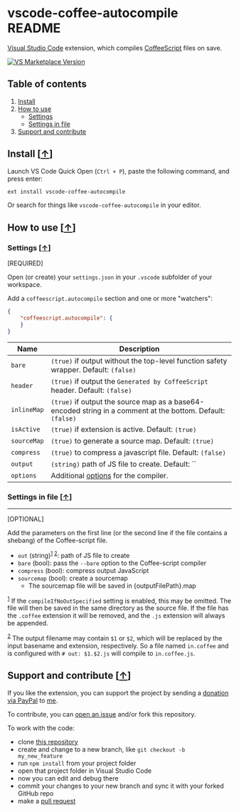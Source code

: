 # vscode-coffee-autocompile README

[Visual Studio Code](https://code.visualstudio.com) extension, which compiles [CoffeeScript](http://coffeescript.org/) files on save.

[![VS Marketplace Version](https://vsmarketplacebadge.apphb.com/version-short/satiromarra.vscode-coffee-autocompile.svg)](https://marketplace.visualstudio.com/items?itemName=satiromarra.vscode-coffee-autocompile)

## Table of contents

1. [Install](#install)
2. [How to use](#how-to-use)
   * [Settings](#settings)
   * [Settings in file](#settings-in-file)
3. [Support and contribute](#support-and-contribute)

## Install [[&uarr;](#table-of-contents)]

Launch VS Code Quick Open (`Ctrl + P`), paste the following command, and press enter:

```bash
ext install vscode-coffee-autocompile
```

Or search for things like `vscode-coffee-autocompile` in your editor.

## How to use [[&uarr;](#table-of-contents)]

### Settings [[&uarr;](#how-to-use-)]
[REQUIRED]

Open (or create) your `settings.json` in your `.vscode` subfolder of your workspace.

Add a `coffeescript.autocompile` section and one or more "watchers":

```json
{
    "coffeescript.autocompile": {
    }
}
```

| Name | Description |
| ---- | --------- |
| `bare` | `(true)` if output without the top-level function safety wrapper. Default: `(false)` |
| `header` | `(true)` if output the `Generated by CoffeeScript` header. Default: `(false)` |
| `inlineMap` | `(true)` if output the source map as a base64-encoded string in a comment at the bottom. Default: `(false)` |
| `isActive` | `(true)` if extension is active. Default: `(true)` |
| `sourceMap` | `(true)` to generate a source map. Default: `(true)` |
| `compress` | `(true)` to compress a javascript file. Default: `(false)` |
| `output` | `(string)` path of JS file to create. Default: `` |
| `options` | Additional [options](http://coffeescript.org/#nodejs-usage) for the compiler. |


### Settings in file [[&uarr;](#how-to-use-)]
---
[OPTIONAL]

Add the parameters on the first line (or the second line if the file contains a shebang) of the Coffee-script file.

* `out` (string)<sup><a id="ref-1" href="#note-1">1</a> <a id="ref-2" href="#note-2">2</a></sup>: path of JS file to create
* `bare` (bool): pass the `--bare` option to the Coffee-script compiler
* `compress` (bool): compress output JavaScript
* `sourcemap` (bool): create a sourcemap
  * The sourcemap file will be saved in {outputFilePath}.map

<sup><a id="note-1" href="#ref-1">1</a></sup> If the `compileIfNoOutSpecified` setting is enabled, this may be omitted. The file will then be saved in the same directory as the source file. If the file has the `.coffee` extension it will be removed, and the `.js` extension will always be appended.

<sup><a id="note-2" href="#ref-2">2</a></sup> The output filename may contain `$1` or `$2`, which will be replaced by the input basename and extension, respectively. So a file named `in.coffee` and is configured with `# out: $1.$2.js` will compile to `in.coffee.js`.

## Support and contribute [[&uarr;](#table-of-contents)]

If you like the extension, you can support the project by sending a [donation via PayPal](https://paypal.me/satiromarra) to [me](https://github.com/satiromarra).

To contribute, you can [open an issue](https://github.com/satiromarra/vscode-coffee-autocompile/issues) and/or fork this repository.

To work with the code:

* clone [this repository](https://github.com/satiromarra/vscode-coffee-autocompile)
* create and change to a new branch, like `git checkout -b my_new_feature`
* run `npm install` from your project folder
* open that project folder in Visual Studio Code
* now you can edit and debug there
* commit your changes to your new branch and sync it with your forked GitHub repo
* make a [pull request](https://github.com/satiromarra/vscode-coffee-autocompile/pulls)
